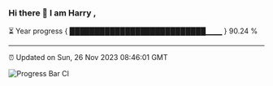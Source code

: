 ### Hi there 👋 I am Harry , 

⏳ Year progress { ███████████████████████████▁▁▁ } 90.24 %

---

⏰ Updated on Sun, 26 Nov 2023 08:46:01 GMT

![Progress Bar CI](https://github.com/duykhang68/duykhang68/workflows/Progress%20Bar%20CI/badge.svg)

